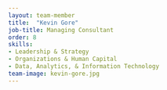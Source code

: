```yaml
---
layout: team-member
title:  "Kevin Gore"
job-title: Managing Consultant
order: 8
skills:
- Leadership & Strategy
- Organizations & Human Capital
- Data, Analytics, & Information Technology
team-image: kevin-gore.jpg
---
```

